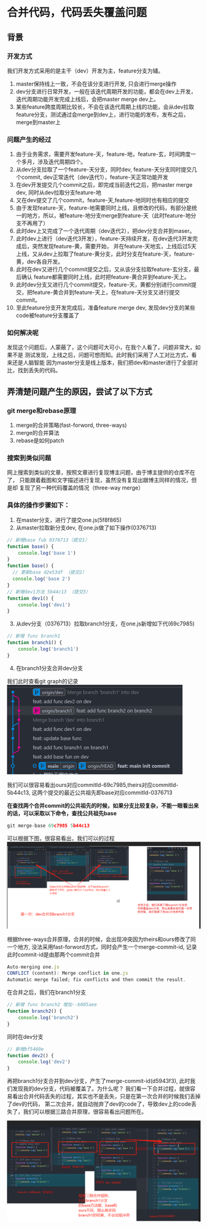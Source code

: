 # 合并代码，代码丢失覆盖问题

## 背景

### 开发方式

我们开发方式采用的是主干（dev）开发为主，feature分支为辅。
  1. master保持线上一致，不会在该分支进行开发, 只会进行merge操作
  2. dev分支进行日常开发，一般在该迭代周期开发的功能，都会在dev上开发，迭代周期功能开发完成上线后，会把master merge dev上。
  3. 某些feature跨度周期比较长，不会在该迭代周期上线的功能，会从dev拉取feature分支，测试通过会merge到dev上，进行功能的发布，发布之后，merge到master上

### 问题产生的经过

  1. 由于业务需求，需要开发feature-天，feature-地，feature-玄，时间跨度一个多月，涉及迭代周期四个。
  2. 从dev分支拉取了一个feature-天分支，同时dev, feature-天分支同时提交几个commit, dev正常迭代（dev迭代1），feature-天正常功能开发
  3. 在dev开发提交几个commit之后，即完成当前迭代之后，把master merge dev, 同时从dev拉取分支feature-地
  4. 又在dev提交了几个commit，feature-天,feature-地同时也有相应的提交
  5. 由于发现feature-天，feature-地需要同时上线，且修改的代码，有部分是统一的地方，所以，被feature-地分支merge到feature-天（此时feature-地分支不再用了）
  6. 此时dev上又完成了一个迭代周期（dev迭代2），把dev分支合并到maser。
  7. 此时dev上进行（dev迭代3开发），feature-天持续开发，在dev迭代3开发完成后，突然发现feature-黄，需要开始，
  并在feature-天地玄，上线后过5天上线，又从dev上拉取了feature-黄分支，此时分支在feature-天，feature-黄，dev各自开发。
  8. 此时在dev又进行几个commit提交之后，又从该分支拉取feature-玄分支，最后确认
  feature都需要同时上线，此时把feature-黄合并到feature-天上。
  9. 此时dev分支又进行几个commit提交，feature-天，黄都分别进行commit提交，把feature-黄合并到feature-天上，在feature-天分支又进行提交commit。
  10. 至此feature分支开发完成后，准备feature merge dev, 发现dev分支的某些code被feature分支覆盖了

### 如何解决呢

发现这个问题后，人蒙蔽了，这个问题可大可小，在我个人看了，问题非常大，如果不是
测试发现，上线之后，问题可想而知。此时我们采用了人工对比方式，看来还是人脑智能
因为master分支是线上版本，我们把dev和master进行了全部对比，找到丢失的代码。


## 弄清楚问题产生的原因，尝试了以下方式

### git merge和rebase原理

  1. merge的合并策略(fast-forword, three-ways)
  2. merge的合并算法
  3. rebase是如何patch

### 搜索到类似问题

网上搜索到类似的文章，按照文章进行复现博主问题，由于博主提供的仓库不在了，
只能跟着截图和文字描述进行复现，虽然没有复现出跟博主同样的情况，但是却
复现了另一种代码覆盖的情况（three-way merge）

### 具体的操作步骤如下：

1. 在master分支，进行了提交one.js(5f8f865)
2. 从master拉取新分支dev, 在one.js做了如下操作(0376713)
```js
// 新增base fub 0376713（提交1）
function base() {
    console.log('base 1')
}
function base() {
  // 更新base d2e53df （提交2）
  console.log('base 2')
}
// 新增dev1方法 5b44c13 （提交3）
function dev1() {
    console.log('dev1')
}
```
3. 从dev分支（0376713）拉取branch1分支，在one.js新增如下代(69c7985)

```js
// 新增 func branch1
function branch1() {
    console.log('branch1')
}
```

4. 在branch1分支合并dev分支

我们此时查看git graph的记录
![整个提交gitgraph](./src/graph.png)


我们可以很容易看出ours对应commitId-69c7985,theirs对应commitId-5b44c13, 这两个提交的最近公共祖先即base对应commitId-0376713

**在查找两个合并commit的公共祖先的时候，如果分支比较复杂，不能一眼看出来的话，可以采取以下命令，查找公共祖先base**

```js
git merge-base 69c7985 5b44c13
```

可以根据下图，很容易看出，我们可以的过程
![merge](./src/merge1.png)


根据three-ways合并原理，合并的时候，会出现冲突因为theirs和ours修改了同一个地方, 没法采用fast-forword方式，同时会产生一个merge-commit-id, 记录此时commit-id是由那两个commit合并

```js
Auto-merging one.js
CONFLICT (content): Merge conflict in one.js
Automatic merge failed; fix conflicts and then commit the result.
```

在合并之后，我们在branch1分支
```js
// 新增 func branch2 增加--b005aee
function branch2() {
    console.log('branch2')
}
```

同时在dev分支
```js
// 新增bf5460e
function dev2() {
    console.log('dev2')
}
```

再把branch1分支合并到dev分支，产生了merge-commit-id(d5943f3), 此时我们发现我的dev分支，代码被覆盖了。为什么呢？
我们看一下合并过程，就很容易看出合并代码丢失的过程，其实也不是丢失，只是在第一次合并的时候我们丢掉了dev的代码，
第二次合并，就自动抛弃了dev的code了，导致dev上的code丢失了，我们可以根据三路合并原理，很容易看出问题所在。

![merge](./src/merge2.png)
